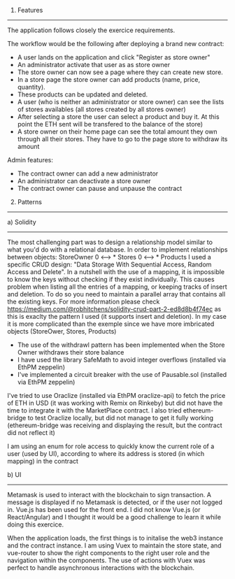 1) Features
***********
The application follows closely the exercice requirements.

The workflow would be the following after deploying a brand new contract:
- A user lands on the application and click "Register as store owner"
- An administrator activate that user as as store owner
- The store owner can now see a page where they can create new store.
- In a store page the store owner can add products (name, price, quantity).
- These products can be updated and deleted.
- A user (who is neither an administrator or store owner) can see the lists of stores availables (all stores created by all stores owner)
- After selecting a store the user can select a product and buy it. At this point the ETH sent will be transfered to the balance of the store)
- A store owner on their home page can see the total amount they own through all their stores. They have to go to the page store to withdraw its amount

Admin features:
- The contract owner can add a new administrator
- An administrator can deactivate a store owner
- The contract owner can pause and unpause the contract

2) Patterns
***********

a) Solidity
***********
The most challenging part was to design a relationship model similar to what you'd do with a relational database. 
In order to implement relationships between objects: StoreOwner 0 <--> * Stores 0 <--> * Products I used a specific CRUD design: "Data Storage With Sequential Access, Random Access and Delete".
In a nutshell with the use of a mapping, it is impossible to know the keys without checking if they exist individually. This causes problem when listing all the entries of a mapping, or keeping tracks of insert and deletion. To do so you need to maintain a parallel array that contains all the existing keys. For more information please check https://medium.com/@robhitchens/solidity-crud-part-2-ed8d8b4f74ec as this is exaclty the pattern I used (it supports insert and deletion). In my case it is more complicated than the exemple since we have more imbricated objects (StoreOwer, Stores, Products) 

- The use of the withdrawl pattern has been implemented when the Store Owner withdraws their store balance
- I have used the library SafeMath to avoid integer overflows (installed via EthPM zeppelin)
- I've implemented a circuit breaker with the use of Pausable.sol (installed via EthPM zeppelin)

I've tried to use Oraclize (installed via EthPM oraclize-api) to fetch the price of ETH in USD (it was working with Remix on Rinkeby) but did not have the time to integrate it with the MarketPlace contract. I also tried ethereum-bridge to test Oraclize locally, but did not manage to get it fully working (ethereum-bridge was receiving and displaying the result, but the contract did not reflect it)

I am using an enum for role access to quickly know the current role of a user (used by UI), according to where its address is stored (in which mapping) in the contract

b) UI
******
Metamask is used to interact with the blockchain to sign transaction. A message is displayed if no Metamask is detected, or if the user not logged in.
Vue.js has been used for the front end. I did not know Vue.js (or React/Angular) and I thought it would be a good challenge to learn it while doing this exercice.

When the application loads, the first things is to initalise the web3 instance and the contract instance. I am using Vuex to maintain the store state, and vue-router to show the right components to the right user role and the navigation within the components. The use of actions with Vuex was perfect to handle asynchronous interactions with the blockchain.

